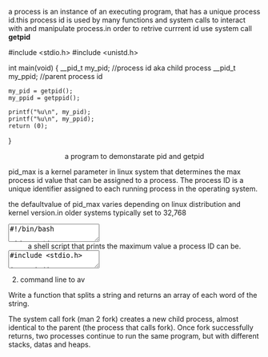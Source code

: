a process is an instance of an executing program, that has a unique process id.this process id is used by many functions and system calls to interact with and manipulate process.in order to retrive currrent id use system call <b>getpid</b>

#include <stdio.h>
#include <unistd.h>

int main(void)
{
    __pid_t my_pid; //process id aka child process
    __pid_t my_ppid; //parent process id

    my_pid = getpid();
    my_ppid = getppid();

    printf("%u\n", my_pid);
    printf("%u\n", my_ppid);
    return (0);
}
<center>a program to demonstarate pid and getpid</center>

pid_max is a kernel parameter in linux system that determines the max process id value that can be assigned to a process. The process ID is a unique identifier assigned to each running process in the operating system.

the defaultvalue of pid_max varies depending on linux distribution and kernel version.in older systems typically set to 32,768

<textarea>#!/bin/bash

pid_max=$(cat /proc/sys/kernel/pid_max)
echo "Maximum pid(pid_max): $pid_max"</textarea>

<center>a shell script that prints the maximum value a process ID can be.</center>

<textarea>#include <stdio.h>

int main(int argc, char *argv[]) {
    int i = 1;
    while (argv[i] != NULL) {
        printf("%s\n", argv[i]);
        i++;
    }
    return 0;
}</textarea>

2. command line to av

Write a function that splits a string and returns an array of each word of the string.

The system call fork (man 2 fork) creates a new child process, almost identical to the parent (the process that calls fork). Once fork successfully returns, two processes continue to run the same program, but with different stacks, datas and heaps.

